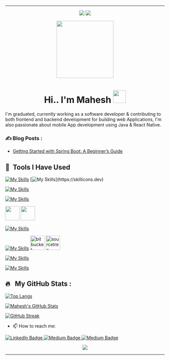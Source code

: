 <hr>
  <p align="center">
    <img src="https://capsule-render.vercel.app/api?type=waving&color=gradient&height=100&section=header"/>
    <img src="https://capsule-render.vercel.app/api?type=waving&color=gradient&height=100&section=footer"/>

  </p> 
  <p align="center"><img src="https://camo.githubusercontent.com/62da68eb62b1e5f175f7d1f0191dd89a653d7908feb22d37d4a0ab07365d6791/68747470733a2f2f6d656469612e67697068792e636f6d2f6d656469612f4d3967624264396e6244724f5475314d71782f67697068792e676966" width="180"/></p>
  <p align="center">
  </p>
  <p align="center">
  </p>

  <h1 align="center">Hi.. I'm Mahesh <img src="https://media.giphy.com/media/hvRJCLFzcasrR4ia7z/giphy.gif" width="40"></h1>
  
  I'm graduated, currently working as a software developer & contributing to both frontend and backend development for building web Applications, I'm  also passionate about mobile App development using Java & React Native.

  ### ✍️ Blog Posts : 
  - [Getting Started with Spring Boot: A Beginner’s Guide](https://medium.com/@maheshoabeykoon/getting-started-with-spring-boot-a-beginners-guide-85e7f890aa9b)

  <h2> 🚀 &nbsp;Tools I Have Used</h2>
  <p align="left">
    
  [![My Skills](https://skillicons.dev/icons?i=html,css,sass)](https://skillicons.dev)
  [![My Skills](https://skillicons.dev/icons?i=java,js,)](https://skillicons.dev)

  [![My Skills](https://skillicons.dev/icons?i=spring,react,express,nodejs)](https://skillicons.dev)

  [![My Skills](https://skillicons.dev/icons?i=firebase,mongodb,mysql)](https://skillicons.dev)

<img src="https://cdn.jsdelivr.net/gh/devicons/devicon/icons/npm/npm-original-wordmark.svg" width="45" height="45" /> <img src="https://cdn.jsdelivr.net/gh/devicons/devicon/icons/yarn/yarn-original.svg" width="45" height="45" />

  [![My Skills](https://skillicons.dev/icons?i=gradle,maven)](https://skillicons.dev) 

  [![My Skills](https://skillicons.dev/icons?i=git,github)](https://skillicons.dev)
  <img src="https://cdn.jsdelivr.net/gh/devicons/devicon/icons/bitbucket/bitbucket-original.svg" alt="bitbucket" width="45" height="45"/>
  <img src="https://cdn.jsdelivr.net/gh/devicons/devicon/icons/sourcetree/sourcetree-original.svg" alt="sourcetree" width="45" height="45"/>
  
  [![My Skills](https://skillicons.dev/icons?i=idea,eclipse,vscode,postman&perline=5)](https://skillicons.dev)

  [![My Skills](https://skillicons.dev/icons?i=androidstudio,unity)](https://skillicons.dev)
  
  <!-- 
  <img src="https://cdn.jsdelivr.net/gh/devicons/devicon/icons/vscode/vscode-original.svg" width="45" height="45" />
  <img src="https://cdn.jsdelivr.net/gh/devicons/devicon/icons/intellij/intellij-original.svg" width="45" height="45" />
  <img src="https://cdn.jsdelivr.net/gh/devicons/devicon/icons/androidstudio/androidstudio-original.svg" alt="android" width="45" height="45" />
  <img src="https://cdn.jsdelivr.net/gh/devicons/devicon/icons/unity/unity-original.svg" width="45" height="45" />

  <img src="https://cdn.jsdelivr.net/gh/devicons/devicon/icons/java/java-original.svg"  alt="java" width="45" height="45" />        
  <img src="https://raw.githubusercontent.com/devicons/devicon/master/icons/javascript/javascript-original.svg" alt="javascript" width="45" height="45" />
  <img src="https://cdn.jsdelivr.net/gh/devicons/devicon/icons/react/react-original.svg" alt="react" width="45" height="45" />
  <img src="https://cdn.jsdelivr.net/gh/devicons/devicon/icons/r/r-original.svg" alt="react" width="45" height="45" />

  <img src="https://cdn.jsdelivr.net/gh/devicons/devicon/icons/spring/spring-original.svg" alt="spring" width="45" height="45"/>
  <img src="https://cdn.jsdelivr.net/gh/devicons/devicon/icons/express/express-original.svg"  width="45" height="45" />
  <img src="https://raw.githubusercontent.com/devicons/devicon/master/icons/nodejs/nodejs-original-wordmark.svg" alt="nodejs" width="45" height="45" />
  <img src="https://cdn.jsdelivr.net/gh/devicons/devicon/icons/npm/npm-original-wordmark.svg" width="45" height="45" />
  <img src="https://cdn.jsdelivr.net/gh/devicons/devicon/icons/yarn/yarn-original.svg" width="45" height="45" />

  <img src="https://raw.githubusercontent.com/devicons/devicon/master/icons/react/react-original-wordmark.svg" alt="react" width="45" height="45" />
  <img src="https://raw.githubusercontent.com/devicons/devicon/master/icons/android/android-original-wordmark.svg" alt="android" width="45" height="45" />

  <img src="https://cdn.jsdelivr.net/gh/devicons/devicon/icons/html5/html5-original.svg" alt="html" width="45" height="45"/>
  <img src="https://cdn.jsdelivr.net/gh/devicons/devicon/icons/css3/css3-original.svg" width="45" height="45" />
  <img src="https://cdn.jsdelivr.net/gh/devicons/devicon/icons/sass/sass-original.svg" alt="sass" width="45" height="45"/>

  <img src="https://cdn.jsdelivr.net/gh/devicons/devicon/icons/firebase/firebase-plain.svg" alt="firebase" width="45" height="45" />
  <img src="https://raw.githubusercontent.com/devicons/devicon/master/icons/mongodb/mongodb-original.svg" alt="mongodb" width="45" height="45" />
  <img src="https://raw.githubusercontent.com/devicons/devicon/master/icons/mysql/mysql-original-wordmark.svg" alt="mysql" width="45" height="45" />
  <img src="https://cdn.jsdelivr.net/gh/devicons/devicon/icons/microsoftsqlserver/microsoftsqlserver-plain-wordmark.svg" width="45" height="45" />
  <img src="https://cdn.jsdelivr.net/gh/devicons/devicon/icons/git/git-original.svg" alt="git" width="45" height="45"/>
  <img src="https://cdn.jsdelivr.net/gh/devicons/devicon/icons/github/github-original.svg" alt="github" width="45" height="45"/>        
  <img src="https://cdn.jsdelivr.net/gh/devicons/devicon/icons/bitbucket/bitbucket-original.svg" alt="bitbucket" width="45" height="45"/>
  <img src="https://cdn.jsdelivr.net/gh/devicons/devicon/icons/sourcetree/sourcetree-original.svg" alt="sourcetree" width="45" height="45"/> -->
  </p>

  ## 🔥 &nbsp; My GitHub Stats :

  [![Top Langs](https://github-readme-stats.vercel.app/api/top-langs/?username=Mahesh-Abeykoon&layout=compact&theme=vision-friendly-dark&tex&title_color=ffffff&text_color=c9cacc&icon_color=2bbc8a&bg_color=1d1f21)](https://github.com/anuraghazra/github-readme-stats)

  <a href="https://github.com/Mahesh-Abeykoon/mahesh-abeykoon">
   <img align="center" src="https://github-readme-stats.vercel.app/api?username=Mahesh-Abeykoon&show_icons=true&line_height=27&count_private=true&title_color=ffffff&text_color=c9cacc&icon_color=2bbc8a&bg_color=1d1f21" alt="Mahesh's GitHub Stats" />
  </a>
  
  [![GitHub Streak](http://github-readme-streak-stats.herokuapp.com?user=Mahesh-Abeykoon&theme=black-ice&background=000000)](https://git.io/streak-stats)

  <!-- 
  <a href="https://github.com/Mahesh-Abeykoon/mahesh-abeykoon">
    <img align="center" src="https://github-readme-stats.vercel.app/api/top-langs/?username=Mahesh-Abeykoon&hide=shaderlab,asp.net&title_color=ffffff&text_color=c9cacc&icon_color=2bbc8a&bg_color=1d1f21" />
  </a> 
   -->
  <!-- <a href="https://github.com/Mahesh-Abeykoon/mahesh-abeykoon">
    <img align="center" src="https://github-readme-stats.vercel.app/api/top-langs/?username=Mahesh-Abeykoon&hide=html,tex&title_color=ffffff&text_color=c9cacc&icon_color=2bbc8a&bg_color=1d1f21&langs_count=3" />
  </a> -->

  - 📫 How to reach me: &nbsp;
 
  <a href="https://www.linkedin.com/in/mahesh-abeykoon/"><img src="https://img.shields.io/badge/LinkedIn-blue?style=for-the-badge&logo=linkedin&logoColor=white" alt="LinkedIn Badge">
</a> 
  <a href="https://medium.com/@maheshoabeykoon">
   <img src="https://img.shields.io/badge/Medium-black?style=for-the-badge&logo=medium&logoColor=whitelack" alt="Medium Badge">
</a>
  <a href="https://maheshabeykoon.github.io/"><img src="https://img.shields.io/badge/Mahesh Abeykoon-blue?style=for-the-badge&logo=medium&logoColor=whitelack"     alt="Medium Badge">
  </a>
  <p align="center">
    <img src="https://capsule-render.vercel.app/api?type=waving&color=gradient&height=100&section=footer"/>
  </p>
<hr>

